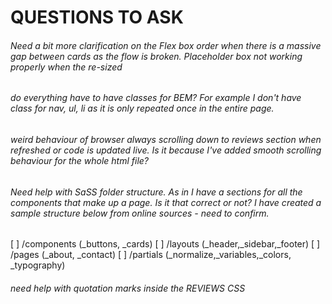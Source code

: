 # QUESTIONS TO ASK


###### Need a bit more clarification on the Flex box order when there is a massive gap between cards as the flow is broken. Placeholder box not working properly when the re-sized

###### do everything have to have classes for BEM? For example I don't have class for nav, ul, li as it is only repeated once in the entire page.

###### weird behaviour of browser always scrolling down to reviews section when refreshed or code is updated live. Is it because I've added smooth scrolling behaviour for the whole html file?

###### Need help with SaSS folder structure. As in I have a sections for all the components that make up a page. Is it that correct or not? I have created a sample structure below from online sources - need to confirm.
[ ] /components (_buttons, _cards)
[ ] /layouts (_header,_sidebar,_footer)
[ ] /pages (_about, _contact)
[ ] /partials (_normalize,_variables,_colors, _typography)

###### need help with quotation marks inside the REVIEWS CSS